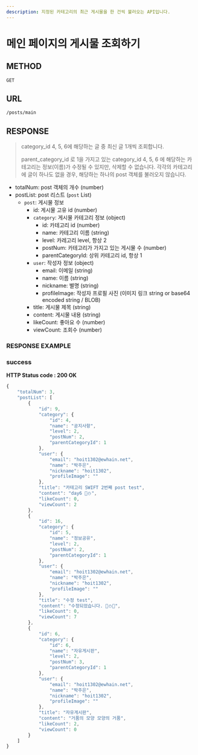 ```yaml
---
description: 지정된 카테고리의 최근 게시물을 한 건씩 불러오는 API입니다.
---
```


# 메인 페이지의 게시물 조회하기

## METHOD

```text
GET
```

## URL

```text
/posts/main
```

## RESPONSE

> category\_id 4, 5, 6에 해당하는 글 중 최신 글 1개씩 조회합니다.
>
> parent\_category\_id 로 1을 가지고 있는 category\_id 4, 5, 6 에 해당하는 카테고리는 정보\(이름\)가 수정될 수 있지만, 삭제할 수 없습니다. 각각의 카테고리에 글이 하나도 없을 경우, 해당하는 하나의 post 객체를 불러오지 않습니다.

* totalNum: post 객체의 개수 \(number\)
* postList: post 리스트 \(`post` List\)
  * `post`: 게시물 정보
    * id: 게시물 고유 id \(number\)
    * `category`: 게시물 카테고리 정보 \(object\)
      * id: 카테고리 id \(number\)
      * name: 카테고리 이름 \(string\)
      * level: 카레고리 level, 항상 2
      * postNum: 카테고리가 가지고 있는 게시물 수 \(number\)
      * parentCategoryId: 상위 카테고리 id, 항상 1
    * `user`: 작성자 정보 \(object\)
      * email: 이메일 \(string\)
      * name: 이름 \(string\)
      * nickname: 별명 \(string\)
      * profileImage: 작성자 프로필 사진 \(이미지 링크 string or base64 encoded string / BLOB\)
    * title: 게시물 제목 \(string\)
    * content: 게시물 내용 \(string\)
    * likeCount: 좋아요 수 \(number\)
    * viewCount: 조회수 \(number\)

### RESPONSE EXAMPLE

### success

**HTTP Status code : 200 OK**

```javascript
{
    "totalNum": 3,
    "postList": [
        {
            "id": 9,
            "category": {
                "id": 4,
                "name": "공지사항",
                "level": 2,
                "postNum": 2,
                "parentCategoryId": 1
            },
            "user": {
                "email": "hoit1302@ewhain.net",
                "name": "박주은",
                "nickname": "hoit1302",
                "profileImage": ""
            },
            "title": "카테고리 SWIFT 2번째 post test",
            "content": "day6 💛⛄",
            "likeCount": 0,
            "viewCount": 2
        },
        {
            "id": 16,
            "category": {
                "id": 5,
                "name": "정보공유",
                "level": 2,
                "postNum": 2,
                "parentCategoryId": 1
            },
            "user": {
                "email": "hoit1302@ewhain.net",
                "name": "박주은",
                "nickname": "hoit1302",
                "profileImage": ""
            },
            "title": "수정 test",
            "content": "수정되었습니다. 💛⛄🙄",
            "likeCount": 0,
            "viewCount": 7
        },
        {
            "id": 6,
            "category": {
                "id": 6,
                "name": "자유게시판",
                "level": 2,
                "postNum": 3,
                "parentCategoryId": 1
            },
            "user": {
                "email": "hoit1302@ewhain.net",
                "name": "박주은",
                "nickname": "hoit1302",
                "profileImage": ""
            },
            "title": "자유게시판",
            "content": "거품의 모양 모양의 거품",
            "likeCount": 2,
            "viewCount": 0
        }
    ]
}
```

